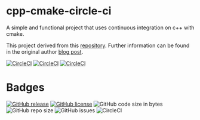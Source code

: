 
# cpp-cmake-circle-ci
A simple and functional project that uses continuous integration on c++ with cmake.

This project derived from this [repository](https://github.com/guilhermepo2/cpp-cmake-circle-ci). Further information can be found in the original author [blog post](http://gueepo.me/blog/simple-ci-for-cpp/).

[![CircleCI](https://img.shields.io/circleci/build/github/orion434/Unit-Testing-Cpp/master?label=build%20%28master%29&logo=circleci&style=plastic)](https://circleci.com/gh/orion434/Unit-Testing-Cpp/tree/master)
[![CircleCI](https://img.shields.io/circleci/build/github/orion434/Unit-Testing-Cpp/dev?label=build%20%28dev%29&logo=circleci&style=plastic)](https://circleci.com/gh/orion434/Unit-Testing-Cpp/tree/dev)
[![CircleCI](https://img.shields.io/circleci/build/github/orion434/Unit-Testing-Cpp/test1?label=build%20%28dev%29&logo=circleci&style=plastic)](https://circleci.com/gh/orion434/Unit-Testing-Cpp/tree/test1)

# Badges

[![GitHub release](https://img.shields.io/github/release/orion434/Unit-Testing-Cpp?style=plastic)](https://github.com/orion434/Unit-Testing-Cpp/releases)
[![GitHub license](https://img.shields.io/github/license/orion434/Unit-Testing-Cpp?style=plastic)](https://github.com/orion434/Unit-Testing-Cpp/blob/v1.0/LICENSE.txt)
![GitHub code size in bytes](https://img.shields.io/github/languages/code-size/orion434/Unit-Testing-Cpp?style=plastic&link=#&link=#)
![GitHub repo size](https://img.shields.io/github/repo-size/orion434/Unit-Testing-Cpp?style=plastic)
![GitHub issues](https://img.shields.io/github/issues/orion434/Unit-Testing-Cpp?style=plastic)
![CircleCI](https://img.shields.io/circleci/build/github/orion434/Unit-Testing-Cpp?style=plastic&logo=circleci)
